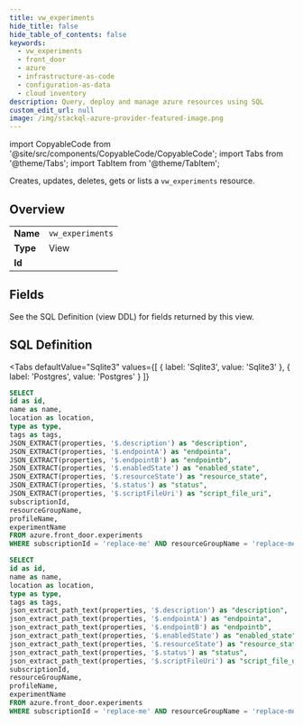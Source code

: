 ```yaml
--- 
title: vw_experiments
hide_title: false
hide_table_of_contents: false
keywords:
  - vw_experiments
  - front_door
  - azure
  - infrastructure-as-code
  - configuration-as-data
  - cloud inventory
description: Query, deploy and manage azure resources using SQL
custom_edit_url: null
image: /img/stackql-azure-provider-featured-image.png
---
```


import CopyableCode from '@site/src/components/CopyableCode/CopyableCode';
import Tabs from '@theme/Tabs';
import TabItem from '@theme/TabItem';

Creates, updates, deletes, gets or lists a <code>vw_experiments</code> resource.

## Overview
<table><tbody>
<tr><td><b>Name</b></td><td><code>vw_experiments</code></td></tr>
<tr><td><b>Type</b></td><td>View</td></tr>
<tr><td><b>Id</b></td><td><CopyableCode code="azure.front_door.vw_experiments" /></td></tr>
</tbody></table>

## Fields

See the SQL Definition (view DDL) for fields returned by this view.

## SQL Definition

<Tabs
defaultValue="Sqlite3"
values={[
{ label: 'Sqlite3', value: 'Sqlite3' },
{ label: 'Postgres', value: 'Postgres' }
]}
>
<TabItem value="Sqlite3">

```sql
SELECT
id as id,
name as name,
location as location,
type as type,
tags as tags,
JSON_EXTRACT(properties, '$.description') as "description",
JSON_EXTRACT(properties, '$.endpointA') as "endpointa",
JSON_EXTRACT(properties, '$.endpointB') as "endpointb",
JSON_EXTRACT(properties, '$.enabledState') as "enabled_state",
JSON_EXTRACT(properties, '$.resourceState') as "resource_state",
JSON_EXTRACT(properties, '$.status') as "status",
JSON_EXTRACT(properties, '$.scriptFileUri') as "script_file_uri",
subscriptionId,
resourceGroupName,
profileName,
experimentName
FROM azure.front_door.experiments
WHERE subscriptionId = 'replace-me' AND resourceGroupName = 'replace-me' AND profileName = 'replace-me';
```

</TabItem>
<TabItem value="Postgres">

```sql
SELECT
id as id,
name as name,
location as location,
type as type,
tags as tags,
json_extract_path_text(properties, '$.description') as "description",
json_extract_path_text(properties, '$.endpointA') as "endpointa",
json_extract_path_text(properties, '$.endpointB') as "endpointb",
json_extract_path_text(properties, '$.enabledState') as "enabled_state",
json_extract_path_text(properties, '$.resourceState') as "resource_state",
json_extract_path_text(properties, '$.status') as "status",
json_extract_path_text(properties, '$.scriptFileUri') as "script_file_uri",
subscriptionId,
resourceGroupName,
profileName,
experimentName
FROM azure.front_door.experiments
WHERE subscriptionId = 'replace-me' AND resourceGroupName = 'replace-me' AND profileName = 'replace-me';
```

</TabItem>
</Tabs>
